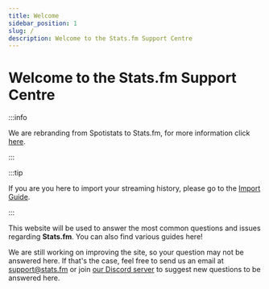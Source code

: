 ```yaml
---
title: Welcome
sidebar_position: 1
slug: /
description: Welcome to the Stats.fm Support Centre
---
```


# Welcome to the Stats.fm Support Centre

:::info

We are rebranding from Spotistats to Stats.fm, for more information click [here](./statsfm.md).

:::

:::tip

If you are you here to import your streaming history, please go to the [Import Guide](./import/streaming-history.md).

:::

This website will be used to answer the most common questions and issues regarding **Stats.fm**. You can also find various guides here!

We are still working on improving the site, so your question may not be answered here. If that's the case, feel free to send us an email at [support@stats.fm](mailto:support@stats.fm) or join [our Discord server](https://discord.gg/aV9EtB3) to suggest new questions to be answered here.
